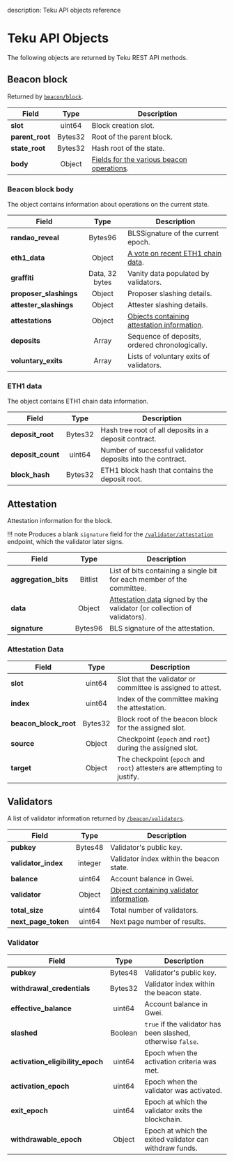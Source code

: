description: Teku API objects reference
<!--- END of page meta data -->

# Teku API Objects

The following objects are returned by Teku REST API methods.

## Beacon block

Returned by [`beacon/block`](https://pegasyseng.github.io/teku/stable/#operation/getBeaconBlock).

| Field                | Type                | Description                                         |
|----------------------|:-------------------:|-----------------------------------------------------|
| **slot**             | uint64              | Block creation slot.                                |
| **parent_root**      | Bytes32             | Root of the parent block.                           |
| **state_root**       | Bytes32             | Hash root of the state.                            |
| **body**             | Object              | [Fields for the various beacon operations](#beacon-block-body). |

### Beacon block body

The object contains information about operations on the current state.

| Field                  | Type                | Description                                         |
|------------------------|:-------------------:|-----------------------------------------------------|
| **randao_reveal**      | Bytes96             | BLSSignature of the current epoch.                  |
| **eth1_data**          | Object              | [A vote on recent ETH1 chain data](#eth1-data).    |
| **graffiti**           | Data, 32 bytes      | Vanity data populated by validators.                |
| **proposer_slashings** | Object              | Proposer slashing details.                         |
| **attester_slashings** | Object              | Attester slashing details.                         |
| **attestations**       | Object              | [Objects containing attestation information](#attestation). |
| **deposits**           | Array               | Sequence of deposits, ordered chronologically.      |
| **voluntary_exits**    | Array               | Lists of voluntary exits of validators.             |

### ETH1 data

The object contains ETH1 chain data information.

| Field                | Type                | Description                                         |
|----------------------|:-------------------:|-----------------------------------------------------|
| **deposit_root**     | Bytes32             | Hash tree root of all deposits in a deposit contract. |
| **deposit_count**    | uint64              | Number of successful validator deposits into the contract.|
| **block_hash**       | Bytes32             | ETH1 block hash that contains the deposit root. |

## Attestation

Attestation information for the block.

!!! note
    Produces a blank `signature` field for the 
    [`/validator/attestation`](https://pegasyseng.github.io/teku/stable/#operation/getValidatorAttestation)
    endpoint, which the validator later signs.

| Field                | Type                | Description                                         |
|----------------------|:-------------------:|-----------------------------------------------------|
| **aggregation_bits** | Bitlist             | List of bits containing a single bit for each member of the committee. |
| **data**             | Object              | [Attestation data](#attestation-data) signed by the validator (or collection of validators). |
| **signature**        | Bytes96             | BLS signature of the attestation.                   |

### Attestation Data

| Field                | Type                | Description                                         |
|----------------------|:-------------------:|-----------------------------------------------------|
| **slot**             | uint64              | Slot that the validator or committee is assigned to attest. |
| **index**            | uint64              | Index of the committee making  the attestation.     |
| **beacon_block_root** | Bytes32            | Block root of the beacon block for the assigned slot. |
| **source**           | Object              | Checkpoint (`epoch` and `root`) during the assigned slot. |
| **target**           | Object              | The checkpoint (`epoch` and `root`) attesters are attempting to justify. |

## Validators

A list of validator information returned by
[`/beacon/validators`](https://pegasyseng.github.io/teku/stable/#operation/getBeaconValidators).

| Field                | Type                | Description                                         |
|----------------------|:-------------------:|-----------------------------------------------------|
| **pubkey**           | Bytes48             | Validator's public key.                             |
| **validator_index**  | integer             | Validator index within the beacon state.            |
| **balance**          | uint64              | Account balance in Gwei.                            |
| **validator**        | Object              | [Object containing validator information](#validator). |
| **total_size**       | uint64              | Total number of validators.                         |
| **next_page_token**  | uint64              | Next page number of results.                        |

### Validator

| Field                      | Type                | Description                                         |
|----------------------------|:-------------------:|-----------------------------------------------------|
| **pubkey**                 | Bytes48             | Validator's public key.                             |
| **withdrawal_credentials** | Bytes32             | Validator index within the beacon state.            |
| **effective_balance**      | uint64              | Account balance in Gwei.                            |
| **slashed**                | Boolean             | `true` if the validator has been slashed, otherwise `false`.|
| **activation_eligibility_epoch** | uint64        | Epoch when the activation criteria was met.         |
| **activation_epoch**       | uint64              | Epoch when the validator was activated.             |
| **exit_epoch**             | uint64              | Epoch at which the validator exits the blockchain. |
| **withdrawable_epoch**     | Object              | Epoch at which the exited validator can withdraw funds. |